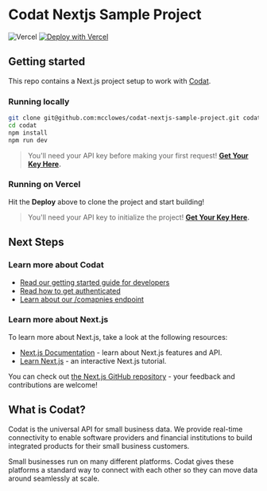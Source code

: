 # Codat Nextjs Sample Project

![Vercel](https://vercelbadge.vercel.app/api/mcclowes/codat-nextjs-sample-project)
[![Deploy with Vercel](https://vercel.com/button)](deployWithVercel)

## Getting started

This repo contains a Next.js project setup to work with [Codat](#what-is-codat).

### Running locally

```bash
git clone git@github.com:mcclowes/codat-nextjs-sample-project.git codat
cd codat
npm install
npm run dev
```

> You'll need your API key before making your first request!
> **[Get Your Key Here](https://docs.codat.io/reference/authentication).**

### Running on Vercel

Hit the **Deploy** above to clone the project and start building!

> You'll need your API key to initialize the project!
> **[Get Your Key Here](https://docs.codat.io/reference/authentication).**

## Next Steps

### Learn more about Codat

- [Read our getting started guide for developers](https://docs.codat.io/docs/get-started-api)
- [Read how to get authenticated](https://docs.codat.io/reference/authentication)
- [Learn about our /comapnies endpoint](https://docs.codat.io/reference/listcompanies)

### Learn more about Next.js

To learn more about Next.js, take a look at the following resources:

- [Next.js Documentation](https://nextjs.org/docs) - learn about Next.js features and API.
- [Learn Next.js](https://nextjs.org/learn) - an interactive Next.js tutorial.

You can check out [the Next.js GitHub repository](https://github.com/vercel/next.js/) - your feedback and contributions are welcome!

## What is Codat?

Codat is the universal API for small business data. We provide real-time connectivity to enable software providers and financial institutions to build integrated products for their small business customers.

Small businesses run on many different platforms. Codat gives these platforms a standard way to connect with each other so they can move data around seamlessly at scale.

[deploywithvercel]: https://vercel.com/new/clone?repository-url=https%3A%2F%2Fgithub.com%2Fmcclowes%2Fcodat-nextjs-sample-project&env=CODAT_API_KEY&envDescription=Your%20Codat%20API%20Key&envLink=https%3A%2F%2Fdocs.codat.io%2Freference%2Fauthentication
